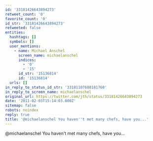 ```yaml
---
id: '33181426643894273'
retweet_count: '0'
favorite_count: '0'
id_str: '33181426643894273'
retweeted: false
entities:
  hashtags: []
  symbols: []
  user_mentions:
    - name: Michael Anschel
      screen_name: michaelanschel
      indices:
        - '0'
        - '15'
      id_str: '15136814'
      id: '15136814'
  urls: []
in_reply_to_status_id_str: '33181107688181760'
in_reply_to_screen_name: michaelanschel
original_url: https://twitter.com/jth/status/33181426643894273
date: '2011-02-03T15:14:03.000Z'
sitemap: false
robots: noindex
reply: true
title: '@michaelanschel You haven''t met many chefs, have you...'
---
```


@michaelanschel You haven't met many chefs, have you...